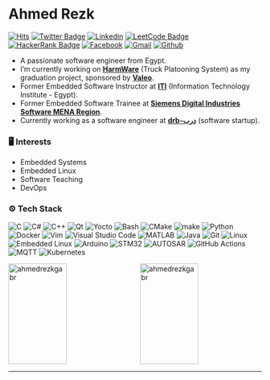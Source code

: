 # Ahmed Rezk

[![Hits](https://hits.seeyoufarm.com/api/count/incr/badge.svg?url=https%3A%2F%2Fgithub.com%2Fahmedrezkgabr%2Fahmedrezkgabr&count_bg=%2379C83D&title_bg=%23555555&icon=&icon_color=%23E7E7E7&title=Profile+Views&edge_flat=false)](https://hits.seeyoufarm.com)
[![Twitter Badge](https://img.shields.io/badge/-Twitter-1da1f2?labelColor=1da1f2&logo=twitter&logoColor=white&link=https://twitter.com/ahmedrezkgabr)](https://twitter.com/ahmedrezkgabr)
[![Linkedin](https://img.shields.io/badge/-LinkedIn-blue?style=flat&logo=Linkedin&logoColor=white)](https://www.linkedin.com/in/ahmedrezkgabr/)
[![LeetCode Badge](https://img.shields.io/badge/-LeetCode-FFA116?style=flat-square&logo=LeetCode&logoColor=white&link=https://www.leetcode.com/ahmedrezkgabr)](https://www.leetcode.com/ahmedrezkgabr)
[![HackerRank Badge](https://img.shields.io/badge/-HackerRank-2EC866?style=flat-square&logo=HackerRank&logoColor=white&link=https://www.hackerrank.com/profile/ahmedrezkoffici1)](https://www.hackerrank.com/profile/ahmedrezkoffici1)
[![Facebook](https://img.shields.io/badge/-Facebook-1877F2?style=flat-square&logo=Facebook&logoColor=white&link=https://www.facebook.com/AhmedRezk72/)](https://www.facebook.com/AhmedRezk72/)
[![Gmail](https://img.shields.io/badge/-Gmail-c14438?style=flat&logo=Gmail&logoColor=white)](mailto:ahmedrezkgabr0@gmail.com)
[![Github](https://img.shields.io/github/followers/ahmedrezkgabr?label=Follow&style=social)](https://github.com/ahmedrezkgabr)

- A passionate software engineer from Egypt.
- I’m currently working on [**HarmWare**](https://github.com/HarmWare) (Truck Platooning System) as my graduation project, sponsored by [**Valeo**](https://www.valeo.com/).
- Former Embedded Software Instructor at [**ITI**](https://www.iti.gov.eg/) (Information Technology Institute - Egypt).
- Former Embedded Software Trainee at [**Siemens Digital Industries Software MENA Region**](https://www.siemens.com/global/en/home/company/regions/siemens-in-the-middle-east/mena.html).
- Currently working as a software engineer at [**drb-درب**](https://www.facebook.com/drb.technology/) (software startup).


### 🖥 Interests

- Embedded Systems
- Embedded Linux
- Software Teaching
- DevOps

### ⚙️ Tech Stack
![C](https://img.shields.io/badge/-C-05122A?style=flat-square&logo=c&color=353535)
![C#](https://img.shields.io/badge/-C%23-05122A?style=flat-square&logo=c-sharp&color=353535)
![C++](https://img.shields.io/badge/-C++-05122A?style=flat-square&logo=c%2B%2B&color=353535)
![Qt](https://img.shields.io/badge/-Qt-05122A?style=flat-square&logo=qt&color=353535)
![Yocto](https://img.shields.io/badge/-Yocto-05122A?style=flat-square&logo=yocto-project&color=353535)
![Bash](https://img.shields.io/badge/-Bash-05122A?style=flat-square&logo=gnu-bash&color=353535)
![CMake](https://img.shields.io/badge/-CMake-05122A?style=flat-square&logo=cmake&color=353535)
![make](https://img.shields.io/badge/-make-05122A?style=flat-square&logo=gnu-make&color=353535)
![Python](https://img.shields.io/badge/-Python-05122A?style=flat-square&logo=python&color=353535)
![Docker](https://img.shields.io/badge/-Docker-05122A?style=flat-square&logo=docker&color=353535)
![Vim](https://img.shields.io/badge/-Vim-05122A?style=flat-square&logo=vim&color=353535)
![Visual Studio Code](https://img.shields.io/badge/-Visual%20Studio%20Code-05122A?style=flat-square&logo=visual-studio-code&color=353535)
![MATLAB](https://img.shields.io/badge/-MATLAB-05122A?style=flat-square&logo=mathworks&color=353535)
![Java](https://img.shields.io/badge/-Java-05122A?style=flat-square&logo=java&color=353535)
![Git](https://img.shields.io/badge/-Git-05122A?style=flat-square&logo=git&color=353535)
![Linux](https://img.shields.io/badge/-Linux-05122A?style=flat-square&logo=linux&color=353535)
![Embedded Linux](https://img.shields.io/badge/-Embedded%20Linux-05122A?style=flat-square&logo=linux&color=353535)
![Arduino](https://img.shields.io/badge/-Arduino-05122A?style=flat-square&logo=arduino&color=353535)
![STM32](https://img.shields.io/badge/-STM32-05122A?style=flat-square&logo=stmicroelectronics&color=353535)
![AUTOSAR](https://img.shields.io/badge/-AUTOSAR-05122A?style=flat-square&logo=autosar&color=353535)
![GitHub Actions](https://img.shields.io/badge/-GitHub%20Actions-05122A?style=flat-square&logo=github-actions&color=353535)
![MQTT](https://img.shields.io/badge/-MQTT-05122A?style=flat-square&logo=mqtt&color=353535)
![Kubernetes](https://img.shields.io/badge/-Kubernetes-05122A?style=flat-square&logo=kubernetes&color=353535)

<div style="display: flex; flex-wrap: wrap; justify-content: space-between;">
  <img style="width: 48%; height: 200px;" src="https://github-readme-stats.vercel.app/api/top-langs?username=ahmedrezkgabr&show_icons=true&locale=en&layout=compact" alt="ahmedrezkgabr" />
  <img style="width: 48%; height: 200px;" src="https://github-readme-streak-stats.herokuapp.com/?user=ahmedrezkgabr" alt="ahmedrezkgabr" />
</div>



---
